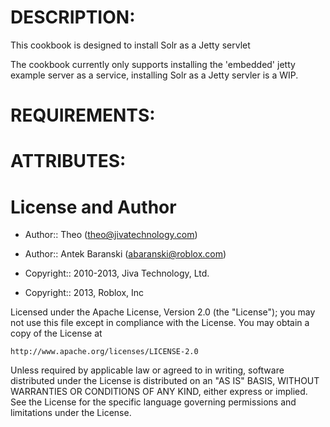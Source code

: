 DESCRIPTION:
==================
This cookbook is designed to install Solr as a Jetty servlet

The cookbook currently only supports installing the 'embedded' jetty example server as a service, installing Solr as a Jetty servler is a WIP.

REQUIREMENTS:
==================


ATTRIBUTES:
==================

License and Author
==================

- Author:: Theo (<theo@jivatechnology.com>)
- Author:: Antek Baranski (<abaranski@roblox.com>)

- Copyright:: 2010-2013, Jiva Technology, Ltd.
- Copyright:: 2013, Roblox, Inc

Licensed under the Apache License, Version 2.0 (the "License");
you may not use this file except in compliance with the License.
You may obtain a copy of the License at

    http://www.apache.org/licenses/LICENSE-2.0

Unless required by applicable law or agreed to in writing, software
distributed under the License is distributed on an "AS IS" BASIS,
WITHOUT WARRANTIES OR CONDITIONS OF ANY KIND, either express or implied.
See the License for the specific language governing permissions and
limitations under the License.
